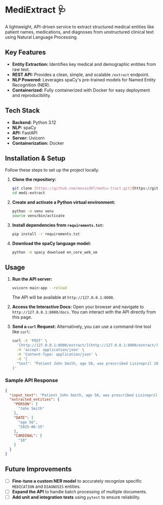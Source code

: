 # MediExtract 🩺

A lightweight, API-driven service to extract structured medical entities like patient names, medications, and diagnoses from unstructured clinical text using Natural Language Processing.

## Key Features

- **Entity Extraction:** Identifies key medical and demographic entities from raw text.
- **REST API:** Provides a clean, simple, and scalable `/extract` endpoint.
- **NLP Powered:** Leverages spaCy's pre-trained models for Named Entity Recognition (NER).
- **Containerized:** Fully containerized with Docker for easy deployment and reproducibility.

## Tech Stack

- **Backend:** Python 3.12
- **NLP:** spaCy
- **API:** FastAPI
- **Server:** Uvicorn
- **Containerization:** Docker

## Installation & Setup

Follow these steps to set up the project locally.

1.  **Clone the repository:**
    ```bash
    git clone [https://github.com/mosaid97/medix-tract.git](https://github.com/mosaid97/medix-tract.git)
    cd medi-extract
    ```

2.  **Create and activate a Python virtual environment:**
    ```bash
    python -m venv venv
    source venv/bin/activate
    ```

3.  **Install dependencies from `requirements.txt`:**
    ```bash
    pip install -r requirements.txt
    ```

4.  **Download the spaCy language model:**
    ```bash
    python -m spacy download en_core_web_sm
    ```

## Usage

1.  **Run the API server:**
    ```bash
    uvicorn main:app --reload
    ```
    The API will be available at `http://127.0.0.1:8000`.

2.  **Access the Interactive Docs:**
    Open your browser and navigate to `http://127.0.0.1:8000/docs`. You can interact with the API directly from this page.

3.  **Send a `curl` Request:**
    Alternatively, you can use a command-line tool like `curl`:
    ```bash
    curl -X 'POST' \
      '[http://127.0.0.1:8000/extract/](http://127.0.0.1:8000/extract/)' \
      -H 'accept: application/json' \
      -H 'Content-Type: application/json' \
      -d '{
      "text": "Patient John Smith, age 56, was prescribed Lisinopril 10mg for his hypertension. He reports a persistent cough since starting the medication on 2025-06-15."
    }'
    ```

### Sample API Response

```json
{
  "input_text": "Patient John Smith, age 56, was prescribed Lisinopril 10mg for his hypertension. He reports a persi...",
  "extracted_entities": {
    "PERSON": [
      "John Smith"
    ],
    "DATE": [
      "age 56",
      "2025-06-15"
    ],
    "CARDINAL": [
      "10"
    ]
  }
}
```

## Future Improvements

- [ ] **Fine-tune a custom NER model** to accurately recognize specific `MEDICATION` and `DIAGNOSIS` entities.
- [ ] **Expand the API** to handle batch processing of multiple documents.
- [ ] **Add unit and integration tests** using `pytest` to ensure reliability.
